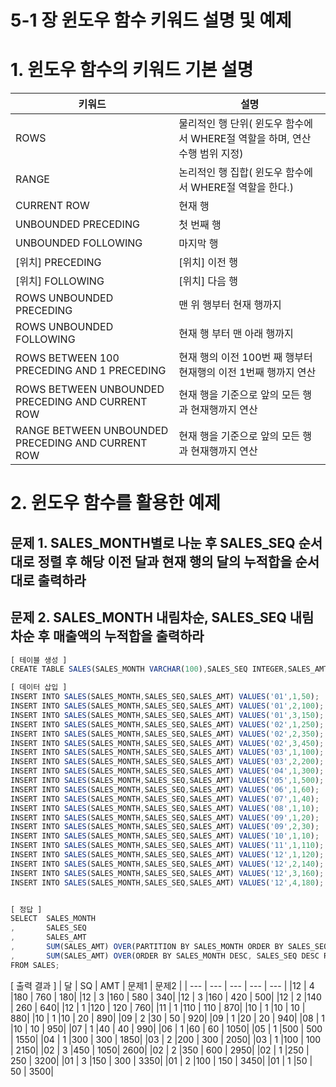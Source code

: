 # 5-1 장 윈도우 함수 키워드 설명 및 예제

# 1. 윈도우 함수의 키워드 기본 설명

| 키워드 | 설명 |
| --- | --- |
| ROWS | 물리적인 행 단위( 윈도우 함수에서 WHERE절 역할을 하며, 연산 수행 범위 지정) |
| RANGE | 논리적인 행 집합( 윈도우 함수에서 WHERE절 역할을 한다.) |
| CURRENT ROW | 현재 행 |
| UNBOUNDED PRECEDING | 첫 번째 행 |
| UNBOUNDED FOLLOWING | 마지막 행 |
| [위치] PRECEDING | [위치] 이전 행 |
| [위치] FOLLOWING | [위치] 다음 행 |
| ROWS UNBOUNDED PRECEDING | 맨 위 행부터 현재 행까지 |
| ROWS UNBOUNDED FOLLOWING | 현재 행 부터 맨 아래 행까지 |
| ROWS BETWEEN 100 PRECEDING AND 1 PRECEDING | 현재 행의 이전 100번 째 행부터 현재행의 이전 1번째 행까지 연산 |
| ROWS BETWEEN UNBOUNDED PRECEDING AND CURRENT ROW | 현재 행을 기준으로 앞의 모든 행과 현재행까지 연산 |
| RANGE BETWEEN UNBOUNDED PRECEDING AND CURRENT ROW | 현재 행을 기준으로 앞의 모든 행과 현재행까지 연산 |

# 2. 윈도우 함수를 활용한 예제

## 문제 1. SALES_MONTH별로 나눈 후 SALES_SEQ 순서대로 정렬 후 해당 이전 달과 현재 행의 달의 누적합을 순서대로 출력하라

## 문제 2. SALES_MONTH 내림차순, SALES_SEQ 내림차순 후 매출액의 누적합을 출력하라

```jsx
[ 테이블 생성 ]
CREATE TABLE SALES(SALES_MONTH VARCHAR(100),SALES_SEQ INTEGER,SALES_AMT INTEGER);

[ 데이터 삽입 ]
INSERT INTO SALES(SALES_MONTH,SALES_SEQ,SALES_AMT) VALUES('01',1,50);
INSERT INTO SALES(SALES_MONTH,SALES_SEQ,SALES_AMT) VALUES('01',2,100);
INSERT INTO SALES(SALES_MONTH,SALES_SEQ,SALES_AMT) VALUES('01',3,150);
INSERT INTO SALES(SALES_MONTH,SALES_SEQ,SALES_AMT) VALUES('02',1,250);
INSERT INTO SALES(SALES_MONTH,SALES_SEQ,SALES_AMT) VALUES('02',2,350);
INSERT INTO SALES(SALES_MONTH,SALES_SEQ,SALES_AMT) VALUES('02',3,450);
INSERT INTO SALES(SALES_MONTH,SALES_SEQ,SALES_AMT) VALUES('03',1,100);
INSERT INTO SALES(SALES_MONTH,SALES_SEQ,SALES_AMT) VALUES('03',2,200);
INSERT INTO SALES(SALES_MONTH,SALES_SEQ,SALES_AMT) VALUES('04',1,300);
INSERT INTO SALES(SALES_MONTH,SALES_SEQ,SALES_AMT) VALUES('05',1,500);
INSERT INTO SALES(SALES_MONTH,SALES_SEQ,SALES_AMT) VALUES('06',1,60);
INSERT INTO SALES(SALES_MONTH,SALES_SEQ,SALES_AMT) VALUES('07',1,40);
INSERT INTO SALES(SALES_MONTH,SALES_SEQ,SALES_AMT) VALUES('08',1,10);
INSERT INTO SALES(SALES_MONTH,SALES_SEQ,SALES_AMT) VALUES('09',1,20);
INSERT INTO SALES(SALES_MONTH,SALES_SEQ,SALES_AMT) VALUES('09',2,30);
INSERT INTO SALES(SALES_MONTH,SALES_SEQ,SALES_AMT) VALUES('10',1,10);
INSERT INTO SALES(SALES_MONTH,SALES_SEQ,SALES_AMT) VALUES('11',1,110);
INSERT INTO SALES(SALES_MONTH,SALES_SEQ,SALES_AMT) VALUES('12',1,120);
INSERT INTO SALES(SALES_MONTH,SALES_SEQ,SALES_AMT) VALUES('12',2,140);
INSERT INTO SALES(SALES_MONTH,SALES_SEQ,SALES_AMT) VALUES('12',3,160);
INSERT INTO SALES(SALES_MONTH,SALES_SEQ,SALES_AMT) VALUES('12',4,180);
```

```jsx

[ 정답 ]
SELECT 	SALES_MONTH
,		SALES_SEQ
,		SALES_AMT
,		SUM(SALES_AMT) OVER(PARTITION BY SALES_MONTH ORDER BY SALES_SEQ ROWS BETWEEN UNBOUNDED PRECEDING AND CURRENT ROW) AS MONTH_TOTAL_AMT --// 문제 1
,		SUM(SALES_AMT) OVER(ORDER BY SALES_MONTH DESC, SALES_SEQ DESC ROWS UNBOUNDED PRECEDING) AS TOTAL_AMT --// 문제 2
FROM SALES;

```

[ 출력 결과 ]
| 달  | SQ | AMT | 문제1 | 문제2 |
| --- | --- | --- | --- | --- | 
|12	| 4	 |180	| 760	| 180|
|12	| 3	 |160	| 580	| 340|
|12	| 3	 |160	| 420	| 500|
|12	| 2	 |140	| 260	| 640|
|12	| 1	 |120	| 120	| 760|
|11	| 1	 |110	| 110	| 870|
|10	| 1	 |10	| 10	| 880|
|10	| 1	 |10	| 20	| 890|
|09	| 2	 |30	| 50	| 920|
|09	| 1	 |20	| 20	| 940|
|08	| 1	 |10	| 10	| 950|
|07	| 1	 |40	| 40	| 990|
|06	| 1	 |60	| 60	| 1050|
|05	| 1	 |500	| 500	| 1550|
|04	| 1	 |300	| 300	| 1850|
|03	| 2	 |200	| 300	| 2050|
|03	| 1	 |100	| 100	| 2150|
|02	| 3	 |450	| 1050| 2600|
|02	| 2	 |350	| 600	| 2950|
|02	| 1	 |250	| 250	| 3200|
|01	| 3	 |150	| 300	| 3350|
|01	| 2	 |100	| 150	| 3450|
|01	| 1	 |50	| 50	| 3500|
